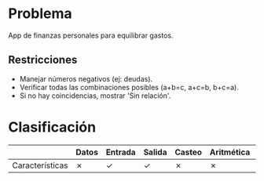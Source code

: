 # Problema

App de finanzas personales para equilibrar gastos.

## Restricciones

- Manejar números negativos (ej: deudas).
- Verificar todas las combinaciones posibles (a+b=c, a+c=b, b+c=a).
- Si no hay coincidencias, mostrar 'Sin relación'.

# Clasificación
|  | Datos | Entrada | Salida | Casteo | Aritmética | Relacionales | Lógicos | Condicionales | Ciclo | Matrices | Funciones |
|----------|-------|---------|--------|--------|------------|--------------|---------|---------------|-------|----------|-------------|
| Características | ✗ | ✓ | ✓ | ✗ | ✗ | ✗ | ✓ | ✓ | ✗ | ✗ | ✗ |
